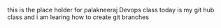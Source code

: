 this is the place holder for palakneeraj Devops class
today is my git hub class and i am learing how to create git branches
